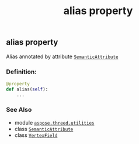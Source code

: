 ﻿---
title: alias property
second_title: Aspose.3D for Python via .NET API References
description: 
type: docs
weight: 40
url: /python-net/aspose.threed.utilities/vertexfield/alias/
is_root: false
---

## alias property


Alias annotated by attribute [`SemanticAttribute`](/3d/python-net/aspose.threed.utilities/semanticattribute)
### Definition:
```python
@property
def alias(self):
    ...
```

### See Also
* module [`aspose.threed.utilities`](../../)
* class [`SemanticAttribute`](/3d/python-net/aspose.threed.utilities/semanticattribute)
* class [`VertexField`](/3d/python-net/aspose.threed.utilities/vertexfield)
